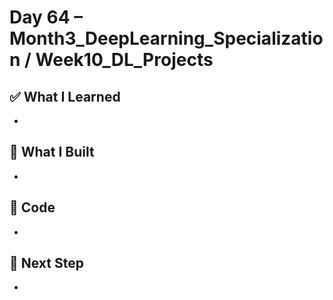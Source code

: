 # Day 64 – Month3_DeepLearning_Specialization / Week10_DL_Projects

## ✅ What I Learned
- 

## 🔨 What I Built
- 

## 📂 Code
- 

## 🎯 Next Step
- 
